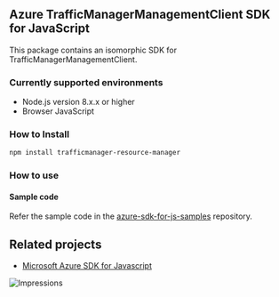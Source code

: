 ## Azure TrafficManagerManagementClient SDK for JavaScript

This package contains an isomorphic SDK for TrafficManagerManagementClient.

### Currently supported environments

- Node.js version 8.x.x or higher
- Browser JavaScript

### How to Install

```bash
npm install trafficmanager-resource-manager
```

### How to use

#### Sample code

Refer the sample code in the [azure-sdk-for-js-samples](https://github.com/Azure/azure-sdk-for-js-samples) repository.

## Related projects

- [Microsoft Azure SDK for Javascript](https://github.com/Azure/azure-sdk-for-js)


![Impressions](https://azure-sdk-impressions.azurewebsites.net/api/impressions/azure-sdk-for-js%2Fsdk%2Fcdn%2Farm-cdn%2FREADME.png)